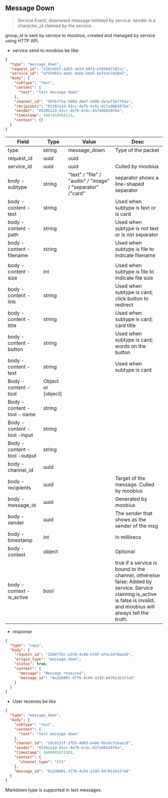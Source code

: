 ## Message Down

> Service Event, downward message initiated by service. sender is a character_id claimed by the service.

group_id is sent by service to moobius, created and managed by service using HTTP API.

- service send to moobius be like:

```json
{
  "type": "message_down",
  "request_id": "120cb5bf-a2b3-4d19-b8f4-b2058d7182cc",
  "service_id": "af554653-aedc-4abb-b6d5-bef4a57e58e5",
  "body": {
    "subtype": "text",
    "content": {
      "text": "test message down"
    },
    "channel_id": "50fb775a-508d-40ef-b80b-de1ef3bf791a",
    "recipients": "65202a1d-41cc-4e7b-bc6c-81fa9662076a",
    "sender": "65202a1d-41cc-4e7b-bc6c-81fa9662076a",
    "timestamp": 1687418564123,
    "context": {}
  }
}
```

| Field                        | Type               | Value                                                     | Desc                                                                                                                                                                  |
| ---------------------------- | ------------------ | --------------------------------------------------------- | --------------------------------------------------------------------------------------------------------------------------------------------------------------------- |
| type                         | string             | message_down                                              | Type of the packet                                                                                                                                                    |
| request_id                   | uuid               | uuid                                                      |                                                                                                                                                                       |
| service_id                   | uuid               | uuid                                                      | Culled by moobius                                                                                                                                                     |
| body - subtype               | string             | "text" / "file" / "audio" / "image" / "separator" /"card" | separator shows a line-shaped separator                                                                                                                               |
| body - content - text        | string             |                                                           | Used when subtype is text or is card                                                                                                                                  |
| body - content - path        | string             |                                                           | Used when subtype is not text or is not separator                                                                                                                     |
| body - content - filename    | string             |                                                           | Used when subtype is file to indicate filename                                                                                                                        |
|                              |
| body - content - size        | int                |                                                           | Used when subtype is file to indicate file size                                                                                                                       |
| body - content - link        | string             |                                                           | Used when subtype is card; click button to redirect                                                                                                                   |
| body - content - title       | string             |                                                           | Used when subtype is card; card title                                                                                                                                 |
| body - content - button      | string             |                                                           | Used when subtype is card; words on the button                                                                                                                        |
| body - content - text        | string             |                                                           | Used when subtype is card                                                                                                                                             |
| Body - content - tool        | Object or [object] |                                                           |                                                                                                                                                                       |
| Body - content - tool - name | string             |                                                           |                                                                                                                                                                       |
| Body - content - tool -input | string             |                                                           |                                                                                                                                                                       |
| Body -content - tool -output | string             |                                                           |                                                                                                                                                                       |
| body - channel_id            | uuid               |                                                           |                                                                                                                                                                       |
| body - recipients            | uuid               |                                                           | Target of the message. Culled by moobius                                                                                                                              |
| body - message_id            | uuid               |                                                           | Generated by moobius                                                                                                                                                  |
| body - sender                | uuid               |                                                           | The sender that shows as the sender of the msg                                                                                                                        |
| body - timestamp             | int                |                                                           | In millisecs                                                                                                                                                          |
| body - context               | object             |                                                           | Optional                                                                                                                                                              |
| body - context - is_active   | bool               |                                                           | true if a service is bound to the channel, otherwise false; Added by service. Service claiming is_active is false is invalid, and moobius will always tell the truth. |

- response

```json
{
  "type": "copy",
  "body": {
    "request_id": "1584f3bc-a378-4c86-bf0f-4fec2e78ea19",
    "origin_type": "message_down",
    "status": true,
    "context": {
      "message": "Message received",
      "message_id": "9a2d8801-d776-4c04-a193-647011b157e8"
    }
  }
}
```

- User receives be like

```json
{
  "type": "message_down",
  "body": {
    "subtype": "text",
    "content": {
      "text": "test message down"
    },
    "channel_id": "10c0133f-3fb5-4803-b40e-9bc6c516eec0",
    "sender": "65202a1d-41cc-4e7b-bc6c-81fa9662076a",
    "timestamp": 1688485872385,
    "context": {
      "channel_type": "CCS"
    },
    "message_id": "9a2d8801-d776-4c04-a193-647011b157e8"
  }
}
```

Markdown type is supported in text messages.
